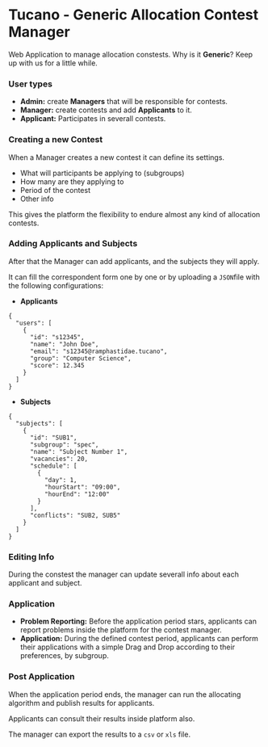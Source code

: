 # Tucano - Generic Allocation Contest Manager


Web Application to manage allocation constests. Why is it **Generic**? Keep up with us for a little while.

### User types

* **Admin:** create **Managers** that will be responsible for contests.
* **Manager:** create contests and add **Applicants** to it.
* **Applicant:** Participates in severall contests.

### Creating a new Contest

When a Manager creates a new contest it can define its settings.

* What will participants be applying to (subgroups)
* How many are they applying to
* Period of the contest
* Other info

This gives the platform the flexibility to endure almost any kind of allocation contests.

### Adding Applicants and Subjects

After that the Manager can add applicants, and the subjects they will apply.

It can fill the correspondent form one by one or by uploading a `JSON`file with the following configurations:
	
* **Applicants**

```
{
  "users": [
    {
      "id": "s12345",
      "name": "John Doe",
      "email": "s12345@ramphastidae.tucano",
      "group": "Computer Science",
      "score": 12.345
    }
  ]
}
```

* **Subjects**

```
{
  "subjects": [
    {
      "id": "SUB1",
      "subgroup": "spec",
      "name": "Subject Number 1",
      "vacancies": 20,
      "schedule": [
        {
          "day": 1,
          "hourStart": "09:00",
          "hourEnd": "12:00"
        } 
      ],
      "conflicts": "SUB2, SUB5"
    }
  ]
}
```

### Editing Info

During the constest the manager can update severall info about each applicant and subject.

### Application

* **Problem Reporting:** Before the application period stars, applicants can report problems inside the platform for the contest manager.
* **Application:** During the defined contest period, applicants can perform their applications with a simple Drag and Drop according to their preferences, by subgroup.

### Post Application

When the application period ends, the manager can run the allocating algorithm and publish results for applicants.

Applicants can consult their results inside platform also.

The manager can export the results to a `csv` or `xls` file.


